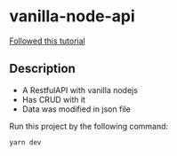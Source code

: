 # vanilla-node-api

[Followed this tutorial](https://youtu.be/_1xa8Bsho6A)

## Description

- A RestfulAPI with vanilla nodejs
- Has CRUD with it
- Data was modified in json file

Run this project by the following command:

```node
yarn dev
```
